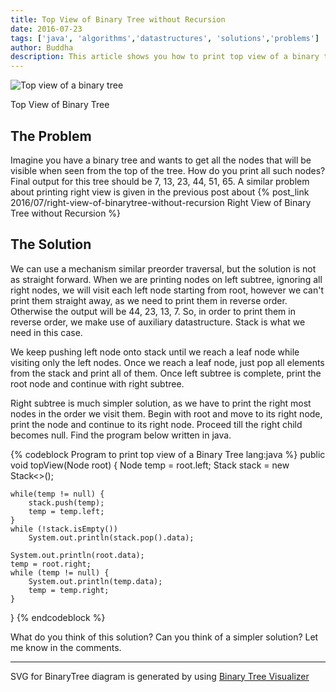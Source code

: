 ```yaml
---
title: Top View of Binary Tree without Recursion
date: 2016-07-23
tags: ['java', 'algorithms','datastructures', 'solutions','problems']
author: Buddha
description: This article shows you how to print top view of a binary tree, which using recursion.
---
```


<img src="/assets/svgs/2016/top-view-of-binarytree.svg" alt="Top view of a binary tree"/>
<p></p><span class="caption">Top View of Binary Tree</span>

## The Problem

Imagine you have a binary tree and wants to get all the nodes that will be visible when seen from the top of the tree. How do you print all such nodes? Final output for this tree should be 7, 13, 23, 44, 51, 65. A similar problem about printing right view is given in the previous post about {% post_link 2016/07/right-view-of-binarytree-without-recursion Right View of Binary Tree without Recursion %}

 <!-- more -->

## The Solution

We can use a mechanism similar preorder traversal, but the solution is not as straight forward. When we are printing nodes on left subtree, ignoring all right nodes, we will visit each left node starting from root, however we can't print them straight away, as we need to print them in reverse order. Otherwise the output will be 44, 23, 13, 7. So, in order to print them in reverse order, we make use of auxiliary datastructure. Stack is what we need in this case.

We keep pushing left node onto stack until we reach a leaf node while visiting only the left nodes. Once we reach a leaf node, just pop all elements from the stack and print all of them. Once left subtree is complete, print the root node and continue with right subtree.

Right subtree is much simpler solution, as we have to print the right most nodes in the order we visit them. Begin with root and move to its right node, print the node and continue to its right node. Proceed till the right child becomes null. Find the program below written in java.

{% codeblock Program to print top view of a Binary Tree lang:java %}
public void topView(Node root) {
    Node temp = root.left;
    Stack<Node> stack = new Stack<>();

    while(temp != null) {
        stack.push(temp);
        temp = temp.left;
    }
    while (!stack.isEmpty())
        System.out.println(stack.pop().data);

    System.out.println(root.data);
    temp = root.right;
    while (temp != null) {
        System.out.println(temp.data);
        temp = temp.right;
    }
}
{% endcodeblock %}

What do you think of this solution? Can you think of a simpler solution? Let me know in the comments.

---
SVG for BinaryTree diagram is generated by using [Binary Tree Visualizer](http://btv.melezinek.cz/binary-search-tree.html)
